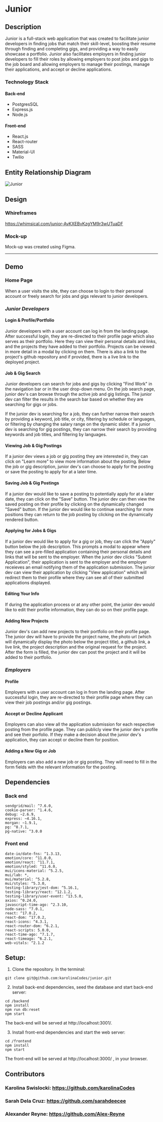 # Junior

## Description

Junior is a full-stack web application that was created to facilitate junior developers in finding jobs that match their skill-level, boosting their resume through finding and completing gigs, and providing a way to easily showcase a portfolio. Junior also facilitates employers in finding junior developers to fill their roles by allowing employers to post jobs and gigs to the job board and allowing employers to manage their postings, manage their applications, and accept or decline applications.

### Technology Stack
#### Back-end
- PostgresSQL
- Express.js 
- Node.js

#### Front-end
- React.js
- React-router
- SASS
- Material-UI
- Twilio

## Entity Relationship Diagram

![Junior](https://user-images.githubusercontent.com/82968631/152044478-f002bb6b-3411-4808-a2cb-7f5e07bae3ad.png)


## Design
### Whireframes
https://whimsical.com/junior-AvKXEBvKzgYM9r3wUTuaDF

### Mock-up
Mock-up was created using Figma.

---
## Demo

### Home Page
When a user visits the site, they can choose to login to their personal account or freely search for jobs and gigs relevant to junior developers.

### *Junior Developers*
#### Login & Profile/Portfolio
Junior developers with a user account can log in from the landing page. After successful login, they are re-directed to their profile page which also serves as their portfolio. Here they can view their personal details and links, and the projects they have added to their portfolio. Projects can be viewed in more detail in a modal by clicking on them. There is also a link to the project's github repository and if provided, there is a live link to the deployed project.

#### Job & Gig Search
Junior developers can search for jobs and gigs by clicking "Find Work" in the navigation bar or in the user drop-down menu. On the job search page, junior dev's can browse through the active job and gig listings. The junior dev can filter the results in the search bar based on whether they are searching for gigs or jobs. 

If the junior dev is searching for a job, they can further narrow their search by providing a keyword, job title, or city, filtering by schedule or languages, or filtering by changing the salary range on the dynamic slider. 
If a junior dev is searching for gig postings, they can narrow their search by providing keywords and job titles, and filtering by languages.

#### Viewing Job & Gig Postings
If a junior dev views a job or gig posting they are interested in, they can click on "Learn more" to view more information about the posting. Below the job or gig description, junior dev's can choose to apply for the posting or save the posting to apply for at a later time.

#### Saving Job & Gig Postings
If a junior dev would like to save a posting to potentially apply for at a later date, they can click on the "Save" button. The junior dev can then view the saved posting on their profile by clicking on the dynamically changed "Saved" button. If the junior dev would like to continue searching for more positions they can return to the job posting by clicking on the dynamically rendered button.

#### Applying for Jobs & Gigs
If a junior dev would like to apply for a gig or job, they can click the "Apply" button below the job description. This prompts a modal to appear where they can see a pre-filled application containing their personal details and links that will be sent to the employer. When the junior dev clicks "Submit Application", their application is sent to the employer and the employer receieves an email notifying them of the application submission. The junior dev can view their application by clicking "View application" which will redirect them to their profile where they can see all of their submitted applications displayed.

#### Editing Your Info
If during the application process or at any other point, the junior dev would like to edit their profile information, they can do so on their profile page.

#### Adding New Projects
Junior dev's can add new projects to their portfolio on their profile page. The junior dev will have to provide the project name, the photo url (which will dynamically display the photo below the project title), a github link, a live link, the project description and the original request for the project. After the form is filled, the junior dev can post the project and it will be added to their portfolio.

### *Employers*
#### Profile
Employers with a user account can log in from the landing page. After successful login, they are re-directed to their profile page where they can view their job postings and/or gig postings. 

#### Accept or Decline Applicant
Employers can also view all the application submission for each respective posting from the profile page. They can publicly view the junior dev's profile and see their porfolio. If they make a decision about the junior dev's application, they can accept or decline them for position.

#### Adding a New Gig or Job
Employers can also add a new job or gig posting. They will need to fill in the form fields with the relevant information for the posting.

## Dependencies

### Back end

```
sendgrid/mail: ^7.6.0,
cookie-parser: ^1.4.6,
debug: ~2.6.9,
express: ~4.16.1,
morgan: ~1.9.1,
pg: ^8.7.1,
pg-native: ^3.0.0
```

### Front end

```
date-io/date-fns: ^1.3.13,
emotion/core: ^11.0.0,
emotion/react: ^11.7.1,
emotion/styled: ^11.6.0,
mui/icons-material: ^5.2.5,
mui/lab: *,
mui/material: ^5.2.8,
mui/styles: ^5.3.0,
testing-library/jest-dom: ^5.16.1,
testing-library/react: ^12.1.2,
testing-library/user-event: ^13.5.0,
axios: ^0.24.0,
javascript-time-ago: ^2.3.10,
node-sass: ^7.0.1,
react: ^17.0.2,
react-dom: ^17.0.2,
react-icons: ^4.3.1,
react-router-dom: ^6.2.1,
react-scripts: 5.0.0,
react-time-ago: ^7.1.7,
react-timeago: ^6.2.1,
web-vitals: ^2.1.2
```

## Setup:

1. Clone the repository. 
In the terminal: 
```
git clone git@github.com:karolinaCodes/junior.git
```
2. Install back-end dependencies, seed the database and start back-end server:

```
cd /backend
npm install
npm run db:reset
npm start
```
The back-end will be served at http://localhost:3001/.

3. Install front-end dependencies and start the web server:

```
cd /frontend
npm install
npm start
```
The front-end will be served at http://localhost:3000/ , in your browser.

## Contributors
### Karolina Swislocki: https://github.com/karolinaCodes

### Sarah Dela Cruz: https://github.com/sarahdeecee

### Alexander Reyne: https://github.com/Alex-Reyne


